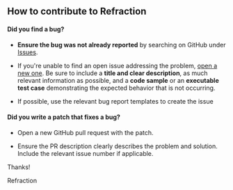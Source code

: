 ## How to contribute to Refraction

#### **Did you find a bug?**

* **Ensure the bug was not already reported** by searching on GitHub under [Issues](https://github.com/thelastinuit/refraction/issues).

* If you're unable to find an open issue addressing the problem, [open a new one](https://github.com/thelastinuit/refraction/issues/new). Be sure to include a **title and clear description**, as much relevant information as possible, and a **code sample** or an **executable test case** demonstrating the expected behavior that is not occurring.

* If possible, use the relevant bug report templates to create the issue

#### **Did you write a patch that fixes a bug?**

* Open a new GitHub pull request with the patch.

* Ensure the PR description clearly describes the problem and solution. Include the relevant issue number if applicable.


Thanks!

Refraction
